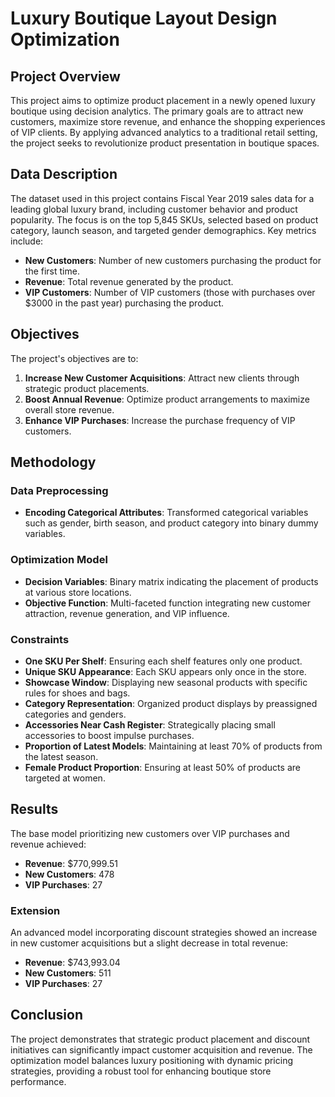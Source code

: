 # Luxury Boutique Layout Design Optimization

## Project Overview
This project aims to optimize product placement in a newly opened luxury boutique using decision analytics. The primary goals are to attract new customers, maximize store revenue, and enhance the shopping experiences of VIP clients. By applying advanced analytics to a traditional retail setting, the project seeks to revolutionize product presentation in boutique spaces.

## Data Description
The dataset used in this project contains Fiscal Year 2019 sales data for a leading global luxury brand, including customer behavior and product popularity. The focus is on the top 5,845 SKUs, selected based on product category, launch season, and targeted gender demographics. Key metrics include:
- **New Customers**: Number of new customers purchasing the product for the first time.
- **Revenue**: Total revenue generated by the product.
- **VIP Customers**: Number of VIP customers (those with purchases over $3000 in the past year) purchasing the product.

## Objectives
The project's objectives are to:
1. **Increase New Customer Acquisitions**: Attract new clients through strategic product placements.
2. **Boost Annual Revenue**: Optimize product arrangements to maximize overall store revenue.
3. **Enhance VIP Purchases**: Increase the purchase frequency of VIP customers.

## Methodology
### Data Preprocessing
- **Encoding Categorical Attributes**: Transformed categorical variables such as gender, birth season, and product category into binary dummy variables.

### Optimization Model
- **Decision Variables**: Binary matrix indicating the placement of products at various store locations.
- **Objective Function**: Multi-faceted function integrating new customer attraction, revenue generation, and VIP influence.

### Constraints
- **One SKU Per Shelf**: Ensuring each shelf features only one product.
- **Unique SKU Appearance**: Each SKU appears only once in the store.
- **Showcase Window**: Displaying new seasonal products with specific rules for shoes and bags.
- **Category Representation**: Organized product displays by preassigned categories and genders.
- **Accessories Near Cash Register**: Strategically placing small accessories to boost impulse purchases.
- **Proportion of Latest Models**: Maintaining at least 70% of products from the latest season.
- **Female Product Proportion**: Ensuring at least 50% of products are targeted at women.

## Results
The base model prioritizing new customers over VIP purchases and revenue achieved:
- **Revenue**: $770,999.51
- **New Customers**: 478
- **VIP Purchases**: 27

### Extension
An advanced model incorporating discount strategies showed an increase in new customer acquisitions but a slight decrease in total revenue:
- **Revenue**: $743,993.04
- **New Customers**: 511
- **VIP Purchases**: 27

## Conclusion
The project demonstrates that strategic product placement and discount initiatives can significantly impact customer acquisition and revenue. The optimization model balances luxury positioning with dynamic pricing strategies, providing a robust tool for enhancing boutique store performance.

